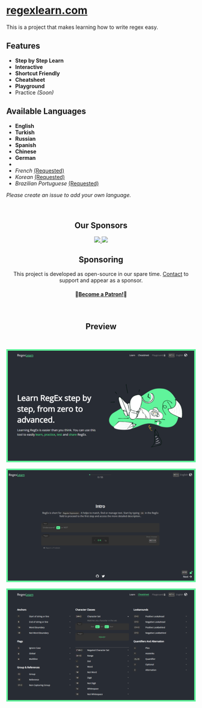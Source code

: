 # [regexlearn.com](https://regexlearn.com)

This is a project that makes learning how to write regex easy.

## Features

- **Step by Step Learn**
- **Interactive**
- **Shortcut Friendly**
- **Cheatsheet**
- **Playground**
- Practice _(Soon)_

## Available Languages

- **English**
- **Turkish**
- **Russian**
- **Spanish**
- **Chinese**
- **German**
- 
- _French_ [(Requested)](https://github.com/aykutkardas/regexlearn.com/issues/159)
- _Korean_ [(Requested)](https://github.com/aykutkardas/regexlearn.com/issues/92)
- _Brazilian Portuguese_ [(Requested)](https://github.com/aykutkardas/regexlearn.com/issues/39)

_Please create an issue to add your own language._

<br>

<h2 align="center">Our Sponsors</h2>

<p align="center">
  <a href="https://sitechecker.pro/" target="_blank">
    <img src="preview/sitechecker.pro.png"/>
  </a>
  <a href="https://seo.do" target="_blank">
    <img src="preview/seo.do.png"/>
  </a>
</p>

<h2 align="center">Sponsoring</h2>

<p align="center">This project is developed as open-source in our spare time. <a href="mailto:aykutkrds@gmail.com">Contact</a> to support and appear as a sponsor.</p>

<h4 align="center">🎉<a href="https://www.patreon.com/bePatron?u=65063346" data-patreon-widget-type="become-patron-button">Become a Patron!</a>🎉</h3>

<br>

<h2 align="center">Preview</h2>

<br>

![Preview](preview/preview-landing.png)

![Preview](preview/preview-learn.png)

![Preview](preview/preview-cheatsheet.png)

<br>
